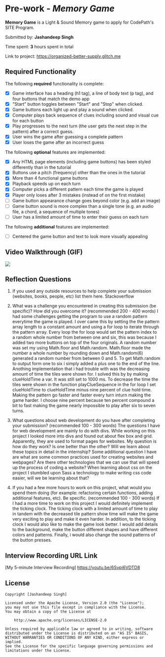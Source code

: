 # Pre-work - *Memory Game*

**Memory Game** is a Light & Sound Memory game to apply for CodePath's SITE Program. 

Submitted by: **Jashandeep Singh**

Time spent: **3** hours spent in total

Link to project: https://organized-better-supply.glitch.me

## Required Functionality

The following **required** functionality is complete:

* [x] Game interface has a heading (h1 tag), a line of body text (p tag), and four buttons that match the demo app
* [x] "Start" button toggles between "Start" and "Stop" when clicked. 
* [x] Game buttons each light up and play a sound when clicked. 
* [x] Computer plays back sequence of clues including sound and visual cue for each button
* [x] Play progresses to the next turn (the user gets the next step in the pattern) after a correct guess. 
* [x] User wins the game after guessing a complete pattern
* [x] User loses the game after an incorrect guess

The following **optional** features are implemented:

* [x] Any HTML page elements (including game buttons) has been styled differently than in the tutorial
* [x] Buttons use a pitch (frequency) other than the ones in the tutorial
* [x] More than 4 functional game buttons
* [x] Playback speeds up on each turn
* [x] Computer picks a different pattern each time the game is played
* [x] Player only loses after 3 mistakes (instead of on the first mistake)
* [ ] Game button appearance change goes beyond color (e.g. add an image)
* [ ] Game button sound is more complex than a single tone (e.g. an audio file, a chord, a sequence of multiple tones)
* [ ] User has a limited amount of time to enter their guess on each turn

The following **additional** features are implemented:

- [ ] Centered the game button and text to look more visually appealing

## Video Walkthrough (GIF)
![](https://i.imgur.com/ywENkSl.gifv)

## Reflection Questions
1. If you used any outside resources to help complete your submission (websites, books, people, etc) list them here. 
Stackoverflow

2. What was a challenge you encountered in creating this submission (be specific)? How did you overcome it? (recommended 200 - 400 words) 
  I had some challenges getting the program to use a random pattern everytime the game is played. I over came this by setting the the pattern array length to a constant amount and using a for loop to iterate through the pattern array. Every loop the for loop would set the pattern index to a random whole number from between one and six, this was because I added two more buttons on top of the four originals. A random number was set my using Math.floor and Math.random. Math.floor made the number a whole number by rounding down and Math.random(6) generated a random number from between 0 and 5. To get Math.random to output form one to six i simply added a plus one to the end of the line. 
  Anothing implementation that i had trouble with was the decreasing amount of time the tiles were shown for. I solved this by by making clueHoldTime a var. It was still set to 1000 ms. To decrease the time the tiles were shown in the function playClueSequence in the for loop I set clueHoldTime to clueHoldTime minus nine percent of clue hold time. Making the pattern go faster and faster every turn inturn making the game harder. I choose nine percent because ten percent compound a bit to fast making the game nearly impossible to play after six to seven turns.

3. What questions about web development do you have after completing your submission? (recommended 100 - 300 words) 
  The questions I have for web development are mainly to do with divs. While working on this project I looked more into divs and found out about flex box and grid. Apparently, they are used to format pages for websites. My question is how do they work? Is one better than the other? Will we learn about these topics in detail in the internship? Some additional question I have are what are some common practices used for creating websites and webpages? Are there other technologies that we can use that will speed up the process of coding a website? When learning about css on the project I stumbled upon Sass a technology to make writing css code easier, will we be learning about that? 

4. If you had a few more hours to work on this project, what would you spend them doing (for example: refactoring certain functions, adding additional features, etc). Be specific. (recommended 100 - 300 words) 
If I had a more time to work on this project I would definitely implement the ticking clock. The ticking clock with a limited amount of time to play in tandem with the decreased tile pattern show time will make the game very exciting to play and make it even harder. In addition, to the ticking clock I would also like to make the game look better. I would add details to the background, make the button different shapes and have different colors and patterns. Finally, i would also change the sound patterns of the button presses. 



## Interview Recording URL Link

[My 5-minute Interview Recording] https://youtu.be/6Svpi6VDTD8


## License

    Copyright [Jashandeep Singh]

    Licensed under the Apache License, Version 2.0 (the "License");
    you may not use this file except in compliance with the License.
    You may obtain a copy of the License at

        http://www.apache.org/licenses/LICENSE-2.0

    Unless required by applicable law or agreed to in writing, software
    distributed under the License is distributed on an "AS IS" BASIS,
    WITHOUT WARRANTIES OR CONDITIONS OF ANY KIND, either express or implied.
    See the License for the specific language governing permissions and
    limitations under the License.
